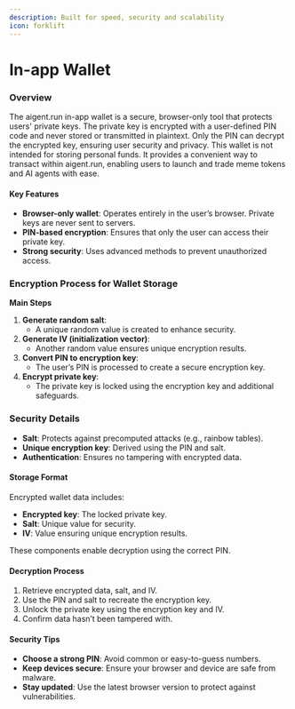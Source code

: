 ```yaml
---
description: Built for speed, security and scalability
icon: forklift
---
```


# In-app Wallet

### Overview

The aigent.run in-app wallet is a secure, browser-only tool that protects users' private keys. The private key is encrypted with a user-defined PIN code and never stored or transmitted in plaintext. Only the PIN can decrypt the encrypted key, ensuring user security and privacy. This wallet is not intended for storing personal funds. It provides a convenient way to transact within aigent.run, enabling users to launch and trade meme tokens and AI agents with ease.

#### Key Features

* **Browser-only wallet**: Operates entirely in the user’s browser. Private keys are never sent to servers.
* **PIN-based encryption**: Ensures that only the user can access their private key.
* **Strong security**: Uses advanced methods to prevent unauthorized access.

### Encryption Process for Wallet Storage

**Main Steps**

1. **Generate random salt**:
   * A unique random value is created to enhance security.
2. **Generate IV (initialization vector)**:
   * Another random value ensures unique encryption results.
3. **Convert PIN to encryption key**:
   * The user’s PIN is processed to create a secure encryption key.
4. **Encrypt private key**:
   * The private key is locked using the encryption key and additional safeguards.

### **Security Details**

* **Salt**: Protects against precomputed attacks (e.g., rainbow tables).
* **Unique encryption key**: Derived using the PIN and salt.
* **Authentication**: Ensures no tampering with encrypted data.

#### Storage Format

Encrypted wallet data includes:

* **Encrypted key**: The locked private key.
* **Salt**: Unique value for security.
* **IV**: Value ensuring unique encryption results.

These components enable decryption using the correct PIN.&#x20;

#### Decryption Process

1. Retrieve encrypted data, salt, and IV.
2. Use the PIN and salt to recreate the encryption key.
3. Unlock the private key using the encryption key and IV.
4. Confirm data hasn’t been tampered with.

#### Security Tips

* **Choose a strong PIN**: Avoid common or easy-to-guess numbers.
* **Keep devices secure**: Ensure your browser and device are safe from malware.
* **Stay updated**: Use the latest browser version to protect against vulnerabilities.
